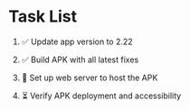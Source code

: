 # Task List

1. ✅ Update app version to 2.22

2. ✅ Build APK with all latest fixes

3. 🔄 Set up web server to host the APK

4. ⏳ Verify APK deployment and accessibility



